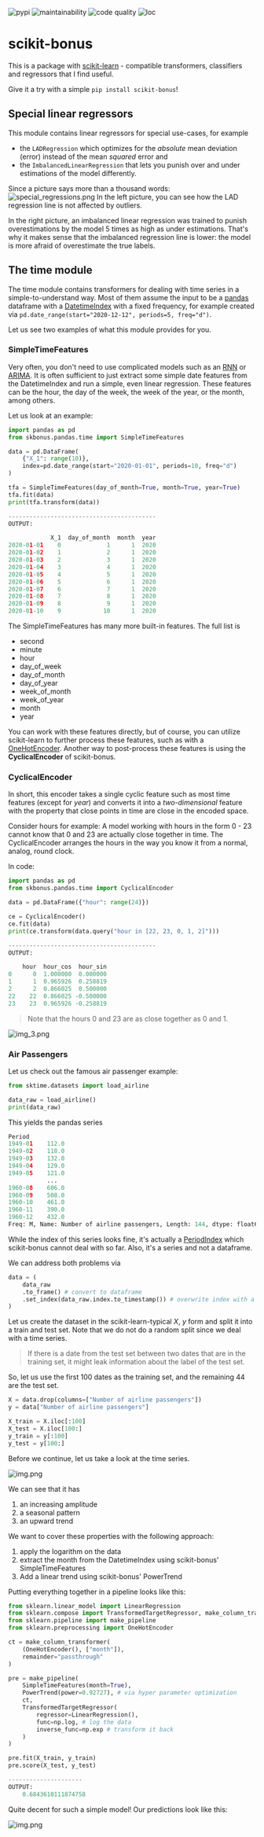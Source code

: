 ![pypi](https://img.shields.io/pypi/v/scikit-bonus?style=for-the-badge)
![maintainability](https://img.shields.io/codeclimate/maintainability/Garve/scikit-bonus?style=for-the-badge)
![code quality](https://img.shields.io/codacy/grade/726bd54b587e48038e0f0251e3159972?style=for-the-badge)
![loc](https://img.shields.io/tokei/lines/github/garve/scikit-bonus?style=for-the-badge)

# scikit-bonus
This is a package with [scikit-learn](https://scikit-learn.org/stable/) - compatible transformers,
classifiers and regressors that I find useful.

Give it a try with a simple `pip install scikit-bonus`!

## Special linear regressors
This module contains linear regressors for special use-cases, for example
*   the `LADRegression` which optimizes for the *absolute* mean deviation (error) instead of the mean *squared* error and
*   the `ImbalancedLinearRegression` that lets you punish over and under estimations of the model differently.

Since a picture says more than a thousand words:
![special_regressions.png](https://github.com/Garve/scikit-bonus/blob/master/readme_images/special_regressions.png?raw=true)
In the left picture, you can see how the LAD regression line is not affected by outliers.

In the right picture, an imbalanced linear regression was trained to punish overestimations by the model 5 times as high as under estimations.
That's why it makes sense that the imbalanced regression line is lower: the model is more afraid of overestimate the true labels.

## The time module
The time module contains transformers for dealing with time series in
a simple-to-understand way.
Most of them assume the input to be a [pandas](https://pandas.pydata.org/docs/index.html)
dataframe with a [DatetimeIndex](https://pandas.pydata.org/docs/reference/api/pandas.DatetimeIndex.html)
with a fixed frequency, for example created via
`pd.date_range(start="2020-12-12", periods=5, freq="d")`.

Let us see two examples of what this module provides for you.

### SimpleTimeFeatures
Very often, you don't need to use complicated models such as an
[RNN](https://en.wikipedia.org/wiki/Recurrent_neural_network) or
[ARIMA](https://en.wikipedia.org/wiki/Autoregressive_integrated_moving_average).
It is often sufficient to just extract some simple date features from the
DatetimeIndex and run a simple, even linear regression. These features can
be the hour, the day of the week, the week of the year, or the month, among others.

Let us look at an example:

```python
import pandas as pd
from skbonus.pandas.time import SimpleTimeFeatures

data = pd.DataFrame(
    {"X_1": range(10)},
    index=pd.date_range(start="2020-01-01", periods=10, freq="d")
)

tfa = SimpleTimeFeatures(day_of_month=True, month=True, year=True)
tfa.fit(data)
print(tfa.transform(data))

------------------------------------------
OUTPUT:

            X_1  day_of_month  month  year
2020-01-01    0             1      1  2020
2020-01-02    1             2      1  2020
2020-01-03    2             3      1  2020
2020-01-04    3             4      1  2020
2020-01-05    4             5      1  2020
2020-01-06    5             6      1  2020
2020-01-07    6             7      1  2020
2020-01-08    7             8      1  2020
2020-01-09    8             9      1  2020
2020-01-10    9            10      1  2020
```

The SimpleTimeFeatures has many more built-in features. The full list
is
*   second
*   minute
*   hour
*   day_of_week
*   day_of_month
*   day_of_year
*   week_of_month
*   week_of_year
*   month
*   year

You can work with these features directly, but
of course, you can utilize scikit-learn to further process these features,
such as with a [OneHotEncoder](https://scikit-learn.org/stable/modules/generated/sklearn.preprocessing.OneHotEncoder.html).
Another way to post-process these features is using the **CyclicalEncoder** of
scikit-bonus.

### CyclicalEncoder
In short, this encoder takes a single cyclic feature such
as most time features (except for *year*) and converts it
into a *two-dimensional* feature with the property that close points
in time are close in the encoded space.

Consider hours for example: A model working with hours in the form
0 - 23 cannot know that 0 and 23 are actually close together in time.
The CyclicalEncoder arranges the hours in the way you know it from a
normal, analog, round clock.

In code:
```python
import pandas as pd
from skbonus.pandas.time import CyclicalEncoder

data = pd.DataFrame({"hour": range(24)})

ce = CyclicalEncoder()
ce.fit(data)
print(ce.transform(data.query("hour in [22, 23, 0, 1, 2]")))

------------------------------------------
OUTPUT:

    hour  hour_cos  hour_sin
0      0  1.000000  0.000000
1      1  0.965926  0.258819
2      2  0.866025  0.500000
22    22  0.866025 -0.500000
23    23  0.965926 -0.258819
```

> Note that the hours 0 and 23 are as close together as 0 and 1.

![img_3.png](https://github.com/Garve/scikit-bonus/blob/master/readme_images/clock.png?raw=true)

### Air Passengers

Let us check out the famous air passenger example:

```python
from sktime.datasets import load_airline

data_raw = load_airline()
print(data_raw)
```

This yields the pandas series

```python
Period
1949-01    112.0
1949-02    118.0
1949-03    132.0
1949-04    129.0
1949-05    121.0
           ...
1960-08    606.0
1960-09    508.0
1960-10    461.0
1960-11    390.0
1960-12    432.0
Freq: M, Name: Number of airline passengers, Length: 144, dtype: float64
```

While the index of this series looks fine, it's actually a [PeriodIndex](https://pandas.pydata.org/pandas-docs/stable/reference/api/pandas.PeriodIndex.html)
which scikit-bonus cannot deal with so far. Also, it's a series and not a dataframe.

We can address both problems via

```python
data = (
    data_raw
    .to_frame() # convert to dataframe
    .set_index(data_raw.index.to_timestamp()) # overwrite index with a DatetimeIndex
)
```

Let us create the dataset in the scikit-learn-typical *X*, *y* form and split
it into a train and test set. Note that we do not do a random split
since we deal with a time series.

> If there is a date from the test set between two dates
> that are in the training set, it might leak information
> about the label of the test set.

So, let us use the first 100 dates as the training set, and the remaining 44 are the
test set.

```python
X = data.drop(columns=["Number of airline passengers"])
y = data["Number of airline passengers"]

X_train = X.iloc[:100]
X_test = X.iloc[100:]
y_train = y[:100]
y_test = y[100:]
```

Before we continue, let us take a look at the time series.

![img.png](https://github.com/Garve/scikit-bonus/blob/master/readme_images/original_series.png?raw=true)

We can see that it has
1.   an increasing amplitude
2.   a seasonal pattern
3.   an upward trend

We want to cover these properties with the following approach:
1.   apply the logarithm on the data
2.   extract the month from the DatetimeIndex using scikit-bonus' SimpleTimeFeatures
3.   Add a linear trend using scikit-bonus' PowerTrend

Putting everything together in a pipeline looks like this:

```python
from sklearn.linear_model import LinearRegression
from sklearn.compose import TransformedTargetRegressor, make_column_transformer
from sklearn.pipeline import make_pipeline
from sklearn.preprocessing import OneHotEncoder

ct = make_column_transformer(
    (OneHotEncoder(), ["month"]),
    remainder="passthrough"
)

pre = make_pipeline(
    SimpleTimeFeatures(month=True),
    PowerTrend(power=0.92727), # via hyper parameter optimization
    ct,
    TransformedTargetRegressor(
        regressor=LinearRegression(),
        func=np.log, # log the data
        inverse_func=np.exp # transform it back
    )
)

pre.fit(X_train, y_train)
pre.score(X_test, y_test)

---------------------
OUTPUT:
    0.6843610111874758
```

Quite decent for such a simple model! Our predictions look like this:

![img.png](https://github.com/Garve/scikit-bonus/blob/master/readme_images/fit.png?raw=true)
